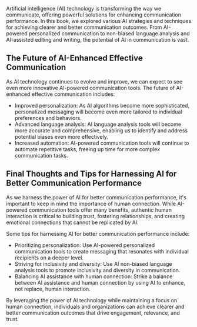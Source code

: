 
Artificial intelligence (AI) technology is transforming the way we communicate, offering powerful solutions for enhancing communication performance. In this book, we explored various AI strategies and techniques for achieving clearer and better communication outcomes. From AI-powered personalized communication to non-biased language analysis and AI-assisted editing and writing, the potential of AI in communication is vast.

The Future of AI-Enhanced Effective Communication
-------------------------------------------------

As AI technology continues to evolve and improve, we can expect to see even more innovative AI-powered communication tools. The future of AI-enhanced effective communication includes:

* Improved personalization: As AI algorithms become more sophisticated, personalized messaging will become even more tailored to individual preferences and behaviors.
* Advanced language analysis: AI language analysis tools will become more accurate and comprehensive, enabling us to identify and address potential biases even more effectively.
* Increased automation: AI-powered communication tools will continue to automate repetitive tasks, freeing up time for more complex communication tasks.

Final Thoughts and Tips for Harnessing AI for Better Communication Performance
------------------------------------------------------------------------------

As we harness the power of AI for better communication performance, it's important to keep in mind the importance of human connection. While AI-powered communication tools offer many benefits, authentic human interaction is critical to building trust, fostering relationships, and creating emotional connections that cannot be replicated by AI.

Some tips for harnessing AI for better communication performance include:

* Prioritizing personalization: Use AI-powered personalized communication tools to create messaging that resonates with individual recipients on a deeper level.
* Striving for inclusivity and diversity: Use AI non-biased language analysis tools to promote inclusivity and diversity in communication.
* Balancing AI assistance with human connection: Strike a balance between AI assistance and human connection by using AI to enhance, not replace, human interaction.

By leveraging the power of AI technology while maintaining a focus on human connection, individuals and organizations can achieve clearer and better communication outcomes that drive engagement, relevance, and trust.
